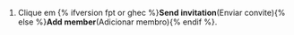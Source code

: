 1. Clique em {% ifversion fpt or ghec %}**Send invitation**(Enviar convite){% else %}**Add member**(Adicionar membro){% endif %}.
